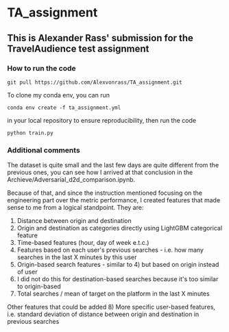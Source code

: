 # TA_assignment

## This is Alexander Rass' submission for the TravelAudience test assignment

### How to run the code

`git pull https://github.com/Alexvonrass/TA_assignment.git`

To clone my conda env, you can run 

`conda env create -f ta_assignment.yml`

in your local repository to ensure reproducibility, then run the code

`python train.py`

### Additional comments

The dataset is quite small and the last few days are quite different from the previous ones, you can see 
how I arrived at that conclusion in the Archieve/Adversarial_d2d_comparison.ipynb.

Because of that, and since the instruction mentioned focusing on the engineering part over the metric performance, I created
features that made sense to me from a logical standpoint. They are:

1) Distance between origin and destination
2) Origin and destination as categories directly using LightGBM categorical feature
3) Time-based features (hour, day of week e.t.c.)
4) Features based on each user's previous searches - i.e. how many searches in the last X minutes by this user
5) Origin-based search features - similar to 4) but based on origin instead of user
6) I did not do this for destination-based searches because it's too similar to origin-based
7) Total searches / mean of target on the platform in the last X minutes

Other features that could be added
8) More specific user-based features, i.e. standard deviation of distance between origin and destination in previous searches



